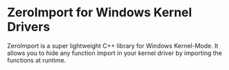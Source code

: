 # ZeroImport for Windows Kernel Drivers
ZeroImport is a super lightweight C++ library for Windows Kernel-Mode. It allows you to hide any function import in your kernel driver by importing the functions at runtime.
